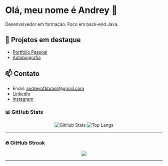 # Olá, meu nome é Andrey 👋
Desenvolvedor em formação. Foco em back-end Java.

## 🚀 Projetos em destaque
- [Portfólio Pessoal](https://github.com/Andrey479/repositorio/tree/master/portifolio-pessoal)
- [Autobiografia](https://github.com/Andrey479/repositorio/tree/master/autobiografia)

## 📫 Contato
- Email: andreyofbbrasil@gmail.com  
- [LinkedIn](https://www.linkedin.com/in/andrey-oliveira-9066bb222/)
- [Instagram](https://www.instagram.com/andrey.oli12/)
### 📊 GitHub Stats

<p align="center">
  <img src="https://github-readme-stats.vercel.app/api?username=Andrey479&show_icons=true&theme=tokyonight&hide_border=true" alt="GitHub Stats"/>
  <img src="https://github-readme-stats.vercel.app/api/top-langs/?username=Andrey479&layout=compact&theme=tokyonight&hide_border=true" alt="Top Langs"/>
</p>

---

### 🔥 GitHub Streak

<p align="center">
  <img src="https://github-readme-streak-stats.herokuapp.com/?user=Andrey479&theme=tokyonight&hide_border=true" />
</p>

---
